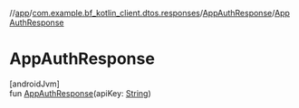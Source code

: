 //[app](../../../index.md)/[com.example.bf_kotlin_client.dtos.responses](../index.md)/[AppAuthResponse](index.md)/[AppAuthResponse](-app-auth-response.md)

# AppAuthResponse

[androidJvm]\
fun [AppAuthResponse](-app-auth-response.md)(apiKey: [String](https://kotlinlang.org/api/latest/jvm/stdlib/kotlin/-string/index.html))
